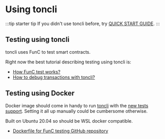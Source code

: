 # Using toncli

:::tip starter tip
If you didn't use toncli before, try [QUICK START GUIDE](https://github.com/disintar/toncli/blob/master/docs/quick_start_guide.md).
:::

## Testing using toncli

toncli uses FunC to test smart contracts.

Right now the best tutorial describing testing using toncli is:
* [How FunC test works?](https://github.com/disintar/toncli/blob/master/docs/advanced/func_tests_new.md)
* [How to debug transactions with toncli?](https://github.com/disintar/toncli/blob/master/docs/advanced/transaction_debug.md)

## Testing using Docker

Docker image should come in handy to run [toncli](https://github.com/disintar/toncli) with the [new tests support](https://github.com/disintar/toncli/blob/master/docs/advanced/func_tests_new.md). Setting it all up manually could be cumbersome otherwise.

Built on Ubuntu 20.04 so should be WSL docker compatible.

* [Dockerfile for FunC testing GitHub repository](https://github.com/Trinketer22/func_docker)